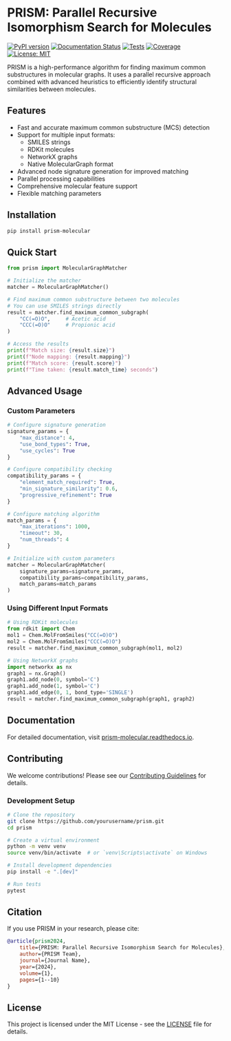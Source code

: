 # PRISM: Parallel Recursive Isomorphism Search for Molecules

[![PyPI version](https://badge.fury.io/py/prism-molecular.svg)](https://badge.fury.io/py/prism-molecular)
[![Documentation Status](https://readthedocs.org/projects/prism-molecular/badge/?version=latest)](https://prism-molecular.readthedocs.io/en/latest/?badge=latest)
[![Tests](https://github.com/yourusername/prism/workflows/Tests/badge.svg)](https://github.com/yourusername/prism/actions)
[![Coverage](https://codecov.io/gh/yourusername/prism/branch/main/graph/badge.svg)](https://codecov.io/gh/yourusername/prism)
[![License: MIT](https://img.shields.io/badge/License-MIT-yellow.svg)](https://opensource.org/licenses/MIT)

PRISM is a high-performance algorithm for finding maximum common substructures in molecular graphs. It uses a parallel recursive approach combined with advanced heuristics to efficiently identify structural similarities between molecules.

## Features

- Fast and accurate maximum common substructure (MCS) detection
- Support for multiple input formats:
  - SMILES strings
  - RDKit molecules
  - NetworkX graphs
  - Native MolecularGraph format
- Advanced node signature generation for improved matching
- Parallel processing capabilities
- Comprehensive molecular feature support
- Flexible matching parameters

## Installation

```bash
pip install prism-molecular
```

## Quick Start

```python
from prism import MolecularGraphMatcher

# Initialize the matcher
matcher = MolecularGraphMatcher()

# Find maximum common substructure between two molecules
# You can use SMILES strings directly
result = matcher.find_maximum_common_subgraph(
    "CC(=O)O",     # Acetic acid
    "CCC(=O)O"     # Propionic acid
)

# Access the results
print(f"Match size: {result.size}")
print(f"Node mapping: {result.mapping}")
print(f"Match score: {result.score}")
print(f"Time taken: {result.match_time} seconds")
```

## Advanced Usage

### Custom Parameters

```python
# Configure signature generation
signature_params = {
    "max_distance": 4,
    "use_bond_types": True,
    "use_cycles": True
}

# Configure compatibility checking
compatibility_params = {
    "element_match_required": True,
    "min_signature_similarity": 0.6,
    "progressive_refinement": True
}

# Configure matching algorithm
match_params = {
    "max_iterations": 1000,
    "timeout": 30,
    "num_threads": 4
}

# Initialize with custom parameters
matcher = MolecularGraphMatcher(
    signature_params=signature_params,
    compatibility_params=compatibility_params,
    match_params=match_params
)
```

### Using Different Input Formats

```python
# Using RDKit molecules
from rdkit import Chem
mol1 = Chem.MolFromSmiles("CC(=O)O")
mol2 = Chem.MolFromSmiles("CCC(=O)O")
result = matcher.find_maximum_common_subgraph(mol1, mol2)

# Using NetworkX graphs
import networkx as nx
graph1 = nx.Graph()
graph1.add_node(0, symbol='C')
graph1.add_node(1, symbol='C')
graph1.add_edge(0, 1, bond_type='SINGLE')
result = matcher.find_maximum_common_subgraph(graph1, graph2)
```

## Documentation

For detailed documentation, visit [prism-molecular.readthedocs.io](https://prism-molecular.readthedocs.io).

## Contributing

We welcome contributions! Please see our [Contributing Guidelines](CONTRIBUTING.md) for details.

### Development Setup

```bash
# Clone the repository
git clone https://github.com/yourusername/prism.git
cd prism

# Create a virtual environment
python -m venv venv
source venv/bin/activate  # or `venv\Scripts\activate` on Windows

# Install development dependencies
pip install -e ".[dev]"

# Run tests
pytest
```

## Citation

If you use PRISM in your research, please cite:

```bibtex
@article{prism2024,
    title={PRISM: Parallel Recursive Isomorphism Search for Molecules},
    author={PRISM Team},
    journal={Journal Name},
    year={2024},
    volume={1},
    pages={1--10}
}
```

## License

This project is licensed under the MIT License - see the [LICENSE](LICENSE) file for details.
